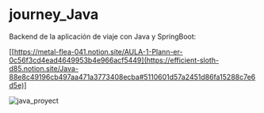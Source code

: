 # journey_Java
Backend de la aplicación de viaje  con Java y SpringBoot:

[[https://metal-flea-041.notion.site/AULA-1-Plann-er-0c56f3cd4ead4649953b4e966acf5449](https://efficient-sloth-d85.notion.site/Java-88e8c49196cb497aa471a3773408ecba#5110601d57a2451d86fa15288c7e6d5e)]


![java_proyect](https://github.com/user-attachments/assets/36a917ac-62d5-4ca8-a47b-fc3afd1f544e)


